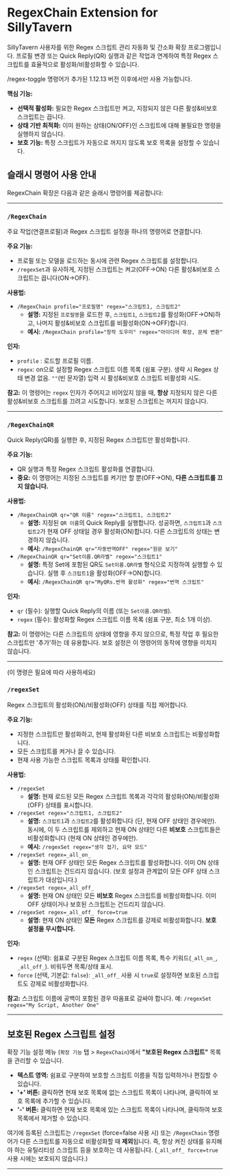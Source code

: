 # RegexChain Extension for SillyTavern

SillyTavern 사용자를 위한 Regex 스크립트 관리 자동화 및 간소화 확장 프로그램입니다. 프로필 변경 또는 Quick Reply(QR) 실행과 같은 작업과 연계하여 특정 Regex 스크립트를 효율적으로 활성화/비활성화할 수 있습니다.

/regex-toggle 명령어가 추가된 1.12.13 버전 이후에서만 사용 가능합니다.

**핵심 기능:**

*   **선택적 활성화:** 필요한 Regex 스크립트만 켜고, 지정되지 않은 다른 활성&비보호 스크립트는 끕니다.
*   **상태 기반 최적화:** 이미 원하는 상태(ON/OFF)인 스크립트에 대해 불필요한 명령을 실행하지 않습니다.
*   **보호 기능:** 특정 스크립트가 자동으로 꺼지지 않도록 보호 목록을 설정할 수 있습니다.

## 슬래시 명령어 사용 안내

RegexChain 확장은 다음과 같은 슬래시 명령어를 제공합니다:

---

### `/RegexChain`

주요 작업(연결프로필)과 Regex 스크립트 설정을 하나의 명령어로 연결합니다.

**주요 기능:**

*   프로필 또는 모델을 로드하는 동시에 관련 Regex 스크립트를 설정합니다.
*   `/regexSet`과 유사하게, 지정된 스크립트는 켜고(OFF->ON) 다른 활성&비보호 스크립트는 끕니다(ON->OFF).

**사용법:**

*   `/RegexChain profile="프로필명" regex="스크립트1, 스크립트2"`
    *   **설명:** 지정된 `프로필명`을 로드한 후, `스크립트1`, `스크립트2`를 활성화(OFF->ON)하고, 나머지 활성&비보호 스크립트를 비활성화(ON->OFF)합니다.
    *   **예시:** `/RegexChain profile="창작 도우미" regex="아이디어 확장, 문체 변환"`

**인자:**

*   `profile` : 로드할 프로필 이름.
*   `regex`: on으로 설정할 Regex 스크립트 이름 목록 (쉼표 구분). 생략 시 Regex 상태 변경 없음. `""`(빈 문자열) 입력 시 활성&비보호 스크립트 비활성화 시도.

**참고:** 이 명령어는 `regex` 인자가 주어지고 비어있지 않을 때, **항상** 지정되지 않은 다른 활성&비보호 스크립트를 끄려고 시도합니다. 보호된 스크립트는 꺼지지 않습니다.

---

### `/RegexChainQR`

Quick Reply(QR)를 실행한 후, 지정된 Regex 스크립트만 활성화합니다.

**주요 기능:**

*   QR 실행과 특정 Regex 스크립트 활성화를 연결합니다.
*   **중요:** 이 명령어는 지정된 스크립트를 켜기만 할 뿐(OFF->ON), **다른 스크립트를 끄지 않습니다.**

**사용법:**

*   `/RegexChainQR qr="QR 이름" regex="스크립트1, 스크립트2"`
    *   **설명:** 지정된 `QR 이름`의 Quick Reply를 실행합니다. 성공하면, `스크립트1`과 `스크립트2`가 현재 OFF 상태일 경우 활성화(ON)합니다. 다른 스크립트의 상태는 변경하지 않습니다.
    *   **예시:** `/RegexChainQR qr="자동번역OFF" regex="원문 보기"`
*   `/RegexChainQR qr="Set이름.QR라벨" regex="스크립트1"`
    *   **설명:** 특정 Set에 포함된 QR도 `Set이름.QR라벨` 형식으로 지정하여 실행할 수 있습니다. 실행 후 `스크립트1`을 활성화(OFF->ON)합니다.
    *   **예시:** `/RegexChainQR qr="MyQRs.번역 활성화" regex="번역 스크립트"`

**인자:**

*   `qr` (필수): 실행할 Quick Reply의 이름 (또는 `Set이름.QR라벨`).
*   `regex` (필수): 활성화할 Regex 스크립트 이름 목록 (쉼표 구분, 최소 1개 이상).

**참고:** 이 명령어는 다른 스크립트의 상태에 영향을 주지 않으므로, 특정 작업 후 필요한 스크립트만 '추가'하는 데 유용합니다. 보호 설정은 이 명령어의 동작에 영향을 미치지 않습니다.

---
(이 명령은 필요에 따라 사용하세요)

### `/regexSet`

Regex 스크립트의 활성화(ON)/비활성화(OFF) 상태를 직접 제어합니다.

**주요 기능:**

*   지정한 스크립트만 활성화하고, 현재 활성화된 다른 비보호 스크립트는 비활성화합니다.
*   모든 스크립트를 켜거나 끌 수 있습니다.
*   현재 사용 가능한 스크립트 목록과 상태를 확인합니다.

**사용법:**

*   `/regexSet`
    *   **설명:** 현재 로드된 모든 Regex 스크립트 목록과 각각의 활성화(ON)/비활성화(OFF) 상태를 표시합니다.
*   `/regexSet regex="스크립트1, 스크립트2"`
    *   **설명:** `스크립트1`과 `스크립트2`를 활성화합니다 (단, 현재 OFF 상태인 경우에만). 동시에, 이 두 스크립트를 제외하고 현재 ON 상태인 다른 **비보호** 스크립트들은 비활성화합니다 (현재 ON 상태인 경우에만).
    *   **예시:** `/regexSet regex="생각 접기, 요약 모드"`
*   `/regexSet regex=_all_on_`
    *   **설명:** 현재 OFF 상태인 모든 Regex 스크립트를 활성화합니다. 이미 ON 상태인 스크립트는 건드리지 않습니다. (보호 설정과 관계없이 모든 OFF 상태 스크립트가 대상입니다.)
*   `/regexSet regex=_all_off_`
    *   **설명:** 현재 ON 상태인 모든 **비보호** Regex 스크립트를 비활성화합니다. 이미 OFF 상태이거나 보호된 스크립트는 건드리지 않습니다.
*   `/regexSet regex=_all_off_ force=true`
    *   **설명:** 현재 ON 상태인 **모든** Regex 스크립트를 강제로 비활성화합니다. **보호 설정을 무시합니다.**

**인자:**

*   `regex` (선택): 쉼표로 구분된 Regex 스크립트 이름 목록, 특수 키워드(`_all_on_`, `_all_off_`). 비워두면 목록/상태 표시.
*   `force` (선택, 기본값: `false`): `_all_off_` 사용 시 `true`로 설정하면 보호된 스크립트도 강제로 비활성화합니다.

**참고:** 스크립트 이름에 공백이 포함된 경우 따옴표로 감싸야 합니다. 예: `/regexSet regex="My Script, Another One"`

---

## 보호된 Regex 스크립트 설정

확장 기능 설정 메뉴 (`확장 기능` 탭 > `RegexChain`)에서 **"보호된 Regex 스크립트"** 목록을 관리할 수 있습니다.

*   **텍스트 영역:** 쉼표로 구분하여 보호할 스크립트 이름을 직접 입력하거나 편집할 수 있습니다.
*   **'+' 버튼:** 클릭하면 현재 보호 목록에 없는 스크립트 목록이 나타나며, 클릭하여 보호 목록에 추가할 수 있습니다.
*   **'-' 버튼:** 클릭하면 현재 보호 목록에 있는 스크립트 목록이 나타나며, 클릭하여 보호 목록에서 제거할 수 있습니다.

여기에 등록된 스크립트는 `/regexSet` (force=false 사용 시) 또는 `/RegexChain` 명령어가 다른 스크립트를 자동으로 비활성화할 때 **제외**됩니다. 즉, 항상 켜진 상태를 유지해야 하는 유틸리티성 스크립트 등을 보호하는 데 사용됩니다. (`_all_off_ force=true` 사용 시에는 보호되지 않습니다.)

---
